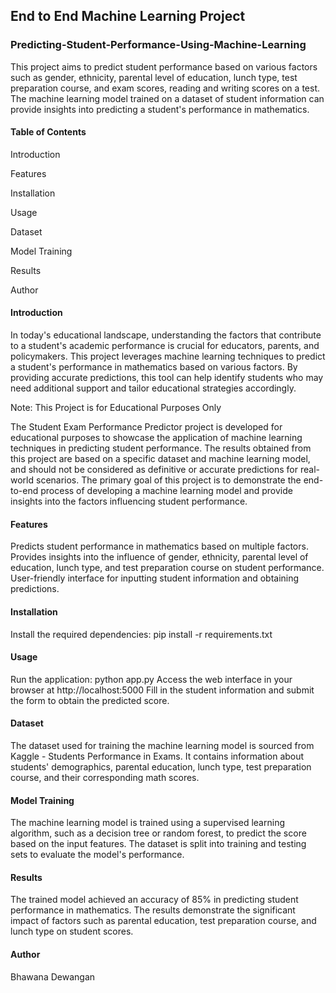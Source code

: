 ## End to End Machine Learning Project
### Predicting-Student-Performance-Using-Machine-Learning
This project aims to predict student performance based on various factors such as gender, ethnicity, parental level of education, lunch type, test preparation course, and exam scores, reading and writing scores on a test. The machine learning model trained on a dataset of student information can provide insights into predicting a student's performance in mathematics.

#### Table of Contents

Introduction

Features

Installation

Usage

Dataset

Model Training

Results

Author

#### Introduction

In today's educational landscape, understanding the factors that contribute to a student's academic performance is crucial for educators, parents, and policymakers. This project leverages machine learning techniques to predict a student's performance in mathematics based on various factors. By providing accurate predictions, this tool can help identify students who may need additional support and tailor educational strategies accordingly.

Note: This Project is for Educational Purposes Only

The Student Exam Performance Predictor project is developed for educational purposes to showcase the application of machine learning techniques in predicting student performance. The results obtained from this project are based on a specific dataset and machine learning model, and should not be considered as definitive or accurate predictions for real-world scenarios. The primary goal of this project is to demonstrate the end-to-end process of developing a machine learning model and provide insights into the factors influencing student performance.

#### Features

Predicts student performance in mathematics based on multiple factors.
Provides insights into the influence of gender, ethnicity, parental level of education, lunch type, and test preparation course on student performance.
User-friendly interface for inputting student information and obtaining predictions.

#### Installation

Install the required dependencies: pip install -r requirements.txt

#### Usage

Run the application: python app.py
Access the web interface in your browser at http://localhost:5000
Fill in the student information and submit the form to obtain the predicted score.

#### Dataset

The dataset used for training the machine learning model is sourced from Kaggle - Students Performance in Exams. It contains information about students' demographics, parental education, lunch type, test preparation course, and their corresponding math scores.

#### Model Training

The machine learning model is trained using a supervised learning algorithm, such as a decision tree or random forest, to predict the score based on the input features. The dataset is split into training and testing sets to evaluate the model's performance.

#### Results

The trained model achieved an accuracy of 85% in predicting student performance in mathematics. The results demonstrate the significant impact of factors such as parental education, test preparation course, and lunch type on student scores.

#### Author

Bhawana Dewangan
